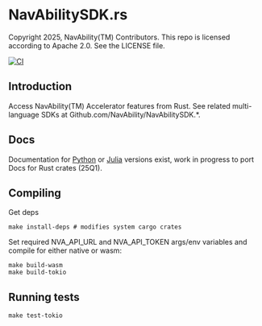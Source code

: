 # NavAbilitySDK.rs

Copyright 2025, NavAbility(TM) Contributors.  This repo is licensed according to Apache 2.0.  See the LICENSE file.

[![CI](https://github.com/NavAbility/NavAbilitySDK.rs/actions/workflows/ci-rs.yml/badge.svg)](https://github.com/NavAbility/NavAbilitySDK.rs/actions/workflows/ci-rs.yml)

## Introduction

Access NavAbility(TM) Accelerator features from Rust.  See related multi-language SDKs at Github.com/NavAbility/NavAbilitySDK.*.

## Docs

Documentation for [Python](https://navability.github.io/NavAbilitySDK.py/) or [Julia](https://navability.github.io/NavAbilitySDK.jl/dev/) versions exist, work in progress to port Docs for Rust crates (25Q1).

## Compiling

Get deps
```shell
make install-deps # modifies system cargo crates
```

Set required NVA_API_URL and NVA_API_TOKEN args/env variables and compile for either native or wasm:
```shell
make build-wasm
make build-tokio
```

## Running tests

```shell
make test-tokio
```
